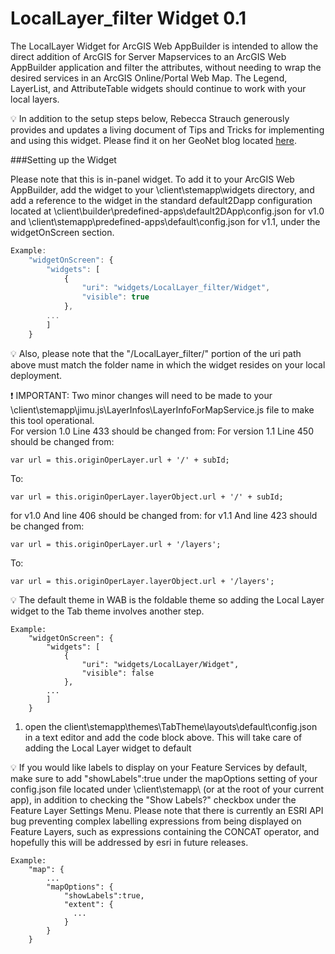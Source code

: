 LocalLayer_filter Widget 0.1
==

The LocalLayer Widget for ArcGIS Web AppBuilder is intended to allow the direct addition of ArcGIS for Server Mapservices to an ArcGIS Web AppBuilder application and filter the attributes, without needing to wrap the desired services in an ArcGIS Online/Portal Web Map.  The Legend, LayerList, and AttributeTable widgets should continue to work with your local layers.

:bulb: In addition to the setup steps below, Rebecca Strauch generously provides and updates a living document of Tips and Tricks for implementing and using this widget.  Please find it on her GeoNet blog located [here](https://geonet.esri.com/blogs/myAlaskaGIS/2015/02/04/tips-for-using-the-custom-locallayer-widget-with-wab-dev-edition).

###Setting up the Widget



Please note that this is in-panel widget.  To add it to your ArcGIS Web AppBuilder, add the widget to your \client\stemapp\widgets directory, and add a reference to the widget in the standard default2Dapp configuration located at \client\builder\predefined-apps\default2DApp\config.json for v1.0 and \client\stemapp\predefined-apps\default\config.json for v1.1, under the widgetOnScreen section.

```javascript
Example:
	"widgetOnScreen": {
		"widgets": [
			{
				"uri": "widgets/LocalLayer_filter/Widget",
				"visible": true
      		},
      	...
      	]
	}
```



:bulb: Also, please note that the "/LocalLayer_filter/" portion of the uri path above must match the folder name in which the widget resides on your local deployment.

:exclamation: IMPORTANT: Two minor changes will need to be made to your \client\stemapp\jimu.js\LayerInfos\LayerInfoForMapService.js file to make this tool operational.  
For version 1.0 Line 433 should be changed from:
For version 1.1 Line 450 should be changed from:
```
var url = this.originOperLayer.url + '/' + subId;
```

To:
```
var url = this.originOperLayer.layerObject.url + '/' + subId;
```

for v1.0 And line 406 should be changed from:
for v1.1 And line 423 should be changed from:

```
var url = this.originOperLayer.url + '/layers';
```

To:
```
var url = this.originOperLayer.layerObject.url + '/layers';
```

:bulb: The default theme in WAB is the foldable theme so adding the Local Layer widget to the Tab theme involves another step.

```
Example:
    "widgetOnScreen": {
        "widgets": [
            {
                "uri": "widgets/LocalLayer/Widget",
                "visible": false
            },
        ...
        ]
    }
```
1. open the client\stemapp\themes\TabTheme\layouts\default\config.json in a text editor and add the code block above. This will take care of adding the Local Layer widget to default

:bulb: If you would like labels to display on your Feature Services by default, make sure to add "showLabels":true under the mapOptions setting of your config.json file located under \client\stemapp\ (or at the root of your current app), in addition to checking the "Show Labels?" checkbox under the Feature Layer Settings Menu.  Please note that there is currently an ESRI API bug preventing complex labelling expressions from being displayed on Feature Layers, such as expressions containing the CONCAT operator, and hopefully this will be addressed by esri in future releases.

```
Example:
    "map": {
        ...
        "mapOptions": {
            "showLabels":true,
            "extent": {
              ...
            }
        }
    }
```
